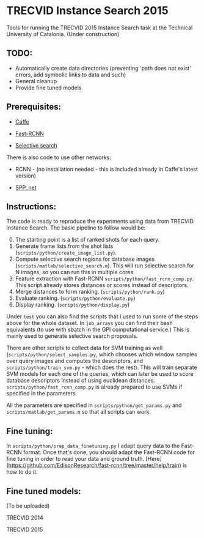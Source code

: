# TRECVID Instance Search 2015

Tools for running the TRECVID 2015 Instance Search task at the Technical University of Catalonia.
(Under construction)

## TODO:

- Automatically create data directories (preventing 'path does not exist' errors, add symbolic links to data and such)
- General cleanup
- Provide fine tuned models


## Prerequisites:

- [Caffe](http://caffe.berkeleyvision.org/installation.html)

- [Fast-RCNN](https://github.com/rbgirshick/fast-rcnn)

- [Selective search](https://github.com/sergeyk/selective_search_ijcv_with_python)


There is also code to use other networks:

- RCNN - (no installation needed - this is included already in Caffe's latest version)

- [ SPP_net](https://github.com/ShaoqingRen/SPP_net)


## Instructions:

The code is ready to reproduce the experiments using data from TRECVID Instance Search. The basic pipeline to follow would be:

0. The starting point is a list of ranked shots for each query.
1. Generate frame lists from the shot lists (`scripts/python/create_image_list.py`).
2. Compute selective search regions for database images (`scripts/matlab/selective_search.m`). This will run selective search for N images, so you can run this in multiple cores.
3. Feature extraction with Fast-RCNN `scripts/python/fast_rcnn_comp.py`. This script already stores distances or scores instead of descriptors.
4. Merge distances to form ranking. (`scripts/python/rank.py`) 
5. Evaluate ranking. (`scripts/python/evaluate.py`)
6. Display ranking. (`scripts/python/display.py`)

Under `test` you can also find the scripts that I used to run some of the steps above for the whole dataset. 
In `job_arrays` you can find their bash equivalents (to use with sbatch in the GPI computational service.) This is mainly used to generate selective search proposals.

There are other scripts to collect data for SVM training as well (`scripts/python/select_samples.py`, which chooses which window samples over query images and computes the descriptors, and `scripts/python/train_svm.py` - which does the rest). 
This will train separate SVM models for each one of the queries, which can later be used to score database descriptors instead of using euclidean distances.
`scripts/python/fast_rcnn_comp.py` is already prepared to use SVMs if specified in the parameters.

All the parameters are specified in `scripts/python/get_params.py` and `scripts/matlab/get_params.m` so that all scripts can work.

## Fine tuning:

In `scripts/python/prep_data_finetuning.py` I adapt query data to the Fast-RCNN format. Once that's done, you should adapt the Fast-RCNN code for fine tuning in order to read your data and ground truth.
[Here] (https://github.com/EdisonResearch/fast-rcnn/tree/master/help/train) is how to do it.

## Fine tuned models:

(To be uploaded)

TRECVID 2014


TRECVID 2015
